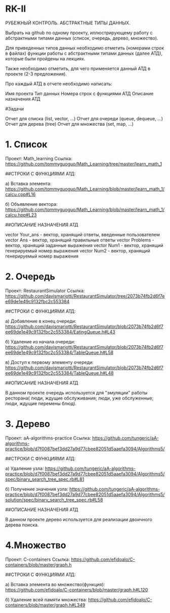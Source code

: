 # RK-II
РУБЕЖНЫЙ КОНТРОЛЬ. АБСТРАКТНЫЕ ТИПЫ ДАННЫХ.

   

Выбрать на github по одному проекту, иллюстрирующему работу с абстрактными типами данных (список, очередь, дерево, множество).

Для приведенных типов данных необходимо отметить (номерами строк в файлах) функции работы с абстрактными типами данных (далее АТД), которые были пройдены на лекциях.

Также необходимо отметить, для чего применяется данный АТД в проекте (2-3 предложения).

Про каждый АТД в отчете необходимо написать:

Имя проекта Тип данных Номера строк с функциями АТД Описание назначения АТД

#Задачи

Отчет для списка (list, vector, ...) Отчет для очереди (queue, dequeue, ...) Отчет для дерева (tree) Отчет для множества (set, map, ...)




# 1. Список

Проект: Math_learning
Ссылка: https://github.com/tommyguoguo/Math_Learning/tree/master/learn_math_1

##СТРОКИ С ФУНКЦИЯМИ АТД:

а) Вставка элемента: https://github.com/tommyguoguo/Math_Learning/blob/master/learn_math_1/calcu.cpp#L16

б) Объявление вектора: https://github.com/tommyguoguo/Math_Learning/blob/master/learn_math_1/calcu.hpp#L23

##ОПИСАНИЕ НАЗНАЧЕНИЯ АТД

vector<int> Your_ans - вектор, хранящий ответы, введенные пользователем
vector<int> Ans - вектор, хранящий правильные ответы
vector<string> Problems - вектор, хранящий заданные выражения
vector<int> Num1 - вектор, хранящий генерируемый номер выражения
vector<int> Num2 - вектор, хранящий генерируемый номер выражения

# 2. Очередь

Проект: RestaurantSimulator
Ссылка: https://github.com/davismariotti/RestaurantSimulator/tree/2073b74fb2d6f7ee69de1e49c9132fbc2c553384

##СТРОКИ С ФУНКЦИЯМИ АТД:

а) Добавление в конец очереди: https://github.com/davismariotti/RestaurantSimulator/blob/2073b74fb2d6f7ee69de1e49c9132fbc2c553384/EatingQueue.h#L43

б) Удаление из начала очереди: https://github.com/davismariotti/RestaurantSimulator/blob/2073b74fb2d6f7ee69de1e49c9132fbc2c553384/TableQueue.h#L58

в) Доступ к первому элементу очереди: https://github.com/davismariotti/RestaurantSimulator/blob/2073b74fb2d6f7ee69de1e49c9132fbc2c553384/TableQueue.h#L48

##ОПИСАНИЕ НАЗНАЧЕНИЯ АТД

В данном проекте очередь используется для "эмуляции" работы ресторана( люди, ждущие обслуживания; люди, уже обслуженные; люди, ждущие перемены блюд).

# 3. Дерево

Проект: aA-algorithms-practice
Ссылка: https://github.com/tungeric/aA-algorithms-practice/blob/d7f0087bef3dd27a9d77cbee82051d5aaefa3094/Algorithms5/

##СТРОКИ С ФУНКЦИЯМИ АТД:

а) Удаление узла: https://github.com/tungeric/aA-algorithms-practice/blob/d7f0087bef3dd27a9d77cbee82051d5aaefa3094/Algorithms5/spec/binary_search_tree_spec.rb#L81

б) Получение значения узла: https://github.com/tungeric/aA-algorithms-practice/blob/d7f0087bef3dd27a9d77cbee82051d5aaefa3094/Algorithms5/solution/spec/binary_search_tree_spec.rb#L58

##ОПИСАНИЕ НАЗНАЧЕНИЯ АТД

В данном проекте дерево используется для реализации двоичного дерева поиска.

# 4.Множество

Проект: C-containers
Ссылка: https://github.com/efidoalo/C-containers/blob/master/graph.h

##СТРОКИ С ФУНКЦИЯМИ АТД:

а) Вставка элемента во множество(функция): https://github.com/efidoalo/C-containers/blob/master/graph.h#L120

б) Удаление всей памяти множества: https://github.com/efidoalo/C-containers/blob/master/graph.h#L349


